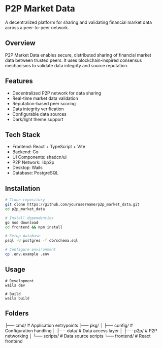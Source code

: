 # P2P Market Data

A decentralized platform for sharing and validating financial market data across a peer-to-peer network.

## Overview

P2P Market Data enables secure, distributed sharing of financial market data between trusted peers. It uses blockchain-inspired consensus mechanisms to validate data integrity and source reputation.

## Features

- Decentralized P2P network for data sharing
- Real-time market data validation
- Reputation-based peer scoring
- Data integrity verification
- Configurable data sources
- Dark/light theme support

## Tech Stack

- Frontend: React + TypeScript + Vite
- Backend: Go
- UI Components: shadcn/ui
- P2P Network: libp2p
- Desktop: Wails
- Database: PostgreSQL

## Installation

```bash
# Clone repository
git clone https://github.com/yourusername/p2p_market_data.git
cd p2p_market_data

# Install dependencies
go mod download
cd frontend && npm install

# Setup database
psql -U postgres -f db/schema.sql

# Configure environment
cp .env.example .env
```

## Usage

```
# Development
wails dev

# Build
wails build
```

## Folders

├── cmd/           # Application entrypoints
├── pkg/
│   ├── config/    # Configuration handling
│   ├── data/      # Data access layer
│   ├── p2p/       # P2P networking
│   └── scripts/   # Data source scripts
└── frontend/      # React frontend

